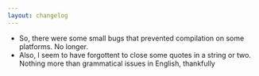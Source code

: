 ```yaml
---
layout: changelog
---
```


 - So, there were some small bugs that prevented compilation on some platforms. No longer.
 - Also, I seem to have forgottent to close some quotes in a string or two. Nothing more than grammatical issues in English, thankfully
